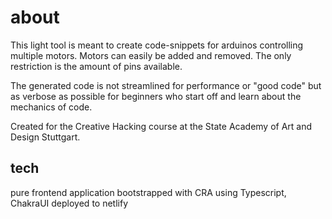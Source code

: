 # about

This light tool is meant to create code-snippets for arduinos
controlling multiple motors. Motors can easily be added and
removed. The only restriction is the amount of pins available.

The generated code is not streamlined for performance or "good
code" but as verbose as possible for beginners who start off and
learn about the mechanics of code.

Created for the Creative Hacking course at the State Academy of
Art and Design Stuttgart.

## tech

pure frontend application
bootstrapped with CRA
using Typescript, ChakraUI
deployed to netlify
